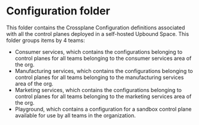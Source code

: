 # Configuration folder

This folder contains the Crossplane Configuration definitions associated with all the control planes deployed in a self-hosted Upbound Space. This folder groups items by 4 teams:

- Consumer services, which contains the configurations belonging to control planes for all teams belonging to the consumer services area of the org.
- Manufacturing services, which contains the configurations belonging to control planes for all teams belonging to the manufacturing services area of the org.
- Marketing services, which contains the configurations belonging to control planes for all teams belonging to the marketing services area of the org.
- Playground, which contains a configuration for a sandbox control plane available for use by all teams in the organization.
